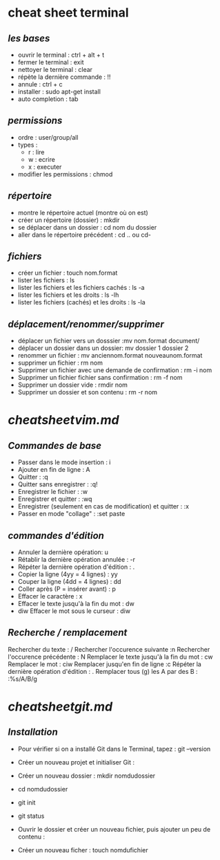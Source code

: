 # **cheat sheet terminal** #

## _les bases_ ##

- ouvrir le terminal : ctrl + alt + t
- fermer le terminal : exit 
- nettoyer le terminal : clear
- répète la dernière commande : !!
- annule : ctrl + c
- installer : sudo apt-get install
- auto completion : tab

## _permissions_ ##

- ordre : user/group/all
- types :   
  - r : lire  
  - w : ecrire  
  - x : executer  
- modifier les permissions : chmod

## _répertoire_ ##

- montre le répertoire actuel (montre où on est)
- créer un répertoire (dossier) : mkdir
- se déplacer dans un dossier : cd nom du dossier
- aller dans le répertoire précédent : cd .. ou cd-  

## _fichiers_ ##

- créer un fichier : touch nom.format
- lister les fichiers : ls
- lister les fichiers et les fichiers cachés : ls -a
- lister les fichiers et les droits : ls -lh
- lister les fichiers (cachés) et les droits : ls -la  

## _déplacement/renommer/supprimer_ ##

- déplacer un fichier vers un dosssier :mv nom.format document/
- déplacer un dossier dans un dossier: mv dossier 1 dossier 2
- renommer un fichier : mv anciennom.format nouveaunom.format
- supprimer un fichier : rm nom
- Supprimer un fichier avec une demande de confirmation : rm -i nom
- Supprimer un fichier fichier sans confirmation : rm -f nom
- Supprimer un dossier vide : rmdir nom
- Supprimer un dossier et son contenu : 	rm -r nom  


# _cheatsheetvim.md_ #  


## _Commandes de base_ ##


- Passer dans le mode insertion : i
- Ajouter en fin de ligne : A
- Quitter : :q
- Quitter sans enregistrer : :q!
- Enregistrer le fichier : :w
- Enregistrer et quitter : :wq
- Enregistrer (seulement en cas de modification) et quitter : :x
- Passer en mode "collage" : :set paste  

## _commandes d'édition_ ##  

- Annuler la dernière opération: u
- Rétablir la dernière opération annulée : <control>-r
- Répéter la dernière opération d'édition : .
- Copier la ligne (4yy = 4 lignes) : yy
- Couper la ligne (4dd = 4 lignes) : dd
- Coller après (P = insérer avant) : p
- Effacer le caractère : x
- Effacer le texte jusqu'à la fin du mot : dw
- diw 	Effacer le mot sous le curseur : diw  

## _Recherche / remplacement_ ##  

Rechercher du texte : /
Rechercher l'occurence suivante :n
Rechercher l'occurence précédente : N
Remplacer le texte jusqu'à la fin du mot : cw
Remplacer le mot : ciw
Remplacer jusqu'en fin de ligne :c
 Répéter la dernière opération d'édition : .
Remplacer tous (g) les A par des B : :%s/A/B/g  

# _cheatsheetgit.md_ #  

## _Installation_ ##  

- Pour vérifier si on a installé Git dans le Terminal, tapez : git –version
-  Créer un nouveau projet et initialiser Git :  

- Créer un nouveau dossier : mkdir nomdudossier
- cd nomdudossier
- git init
- git status
- Ouvrir le dossier et créer un nouveau fichier, puis ajouter un peu de contenu : 
- Créer un nouveau ficher : touch nomdufichier

 



